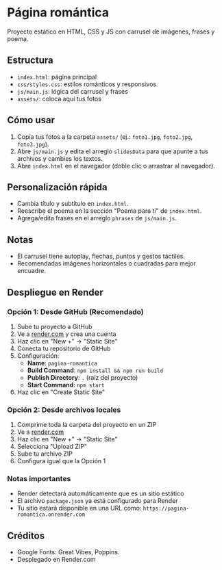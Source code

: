 # Página romántica

Proyecto estático en HTML, CSS y JS con carrusel de imágenes, frases y poema.

## Estructura
- `index.html`: página principal
- `css/styles.css`: estilos románticos y responsivos
- `js/main.js`: lógica del carrusel y frases
- `assets/`: coloca aquí tus fotos

## Cómo usar
1. Copia tus fotos a la carpeta `assets/` (ej.: `foto1.jpg`, `foto2.jpg`, `foto3.jpg`).
2. Abre `js/main.js` y edita el arreglo `slidesData` para que apunte a tus archivos y cambies los textos.
3. Abre `index.html` en el navegador (doble clic o arrastrar al navegador).

## Personalización rápida
- Cambia título y subtítulo en `index.html`.
- Reescribe el poema en la sección "Poema para ti" de `index.html`.
- Agrega/edita frases en el arreglo `phrases` de `js/main.js`.

## Notas
- El carrusel tiene autoplay, flechas, puntos y gestos táctiles.
- Recomendadas imágenes horizontales o cuadradas para mejor encuadre.

## Despliegue en Render

### Opción 1: Desde GitHub (Recomendado)
1. Sube tu proyecto a GitHub
2. Ve a [render.com](https://render.com) y crea una cuenta
3. Haz clic en "New +" → "Static Site"
4. Conecta tu repositorio de GitHub
5. Configuración:
   - **Name**: `pagina-romantica`
   - **Build Command**: `npm install && npm run build`
   - **Publish Directory**: `.` (raíz del proyecto)
   - **Start Command**: `npm start`
6. Haz clic en "Create Static Site"

### Opción 2: Desde archivos locales
1. Comprime toda la carpeta del proyecto en un ZIP
2. Ve a [render.com](https://render.com)
3. Haz clic en "New +" → "Static Site"
4. Selecciona "Upload ZIP"
5. Sube tu archivo ZIP
6. Configura igual que la Opción 1

### Notas importantes
- Render detectará automáticamente que es un sitio estático
- El archivo `package.json` ya está configurado para Render
- Tu sitio estará disponible en una URL como: `https://pagina-romantica.onrender.com`

## Créditos
- Google Fonts: Great Vibes, Poppins.
- Desplegado en Render.com
